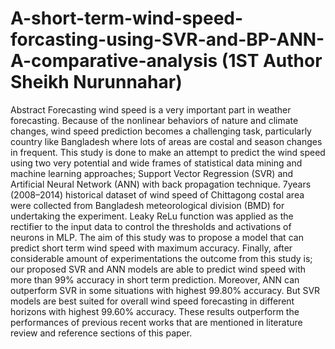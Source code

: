 # A-short-term-wind-speed-forcasting-using-SVR-and-BP-ANN-A-comparative-analysis (1ST Author Sheikh Nurunnahar)
Abstract
Forecasting wind speed is a very important part in weather forecasting. Because of the nonlinear behaviors of nature and climate changes, wind speed prediction becomes a challenging task, particularly country like Bangladesh where lots of areas are costal and season changes in frequent. This study is done to make an attempt to predict the wind speed using two very potential and wide frames of statistical data mining and machine learning approaches; Support Vector Regression (SVR) and Artificial Neural Network (ANN) with back propagation technique. 7years (2008–2014) historical dataset of wind speed of Chittagong costal area were collected from Bangladesh meteorological division (BMD) for undertaking the experiment. Leaky ReLu function was applied as the rectifier to the input data to control the thresholds and activations of neurons in MLP. The aim of this study was to propose a model that can predict short term wind speed with maximum accuracy. Finally, after considerable amount of experimentations the outcome from this study is; our proposed SVR and ANN models are able to predict wind speed with more than 99% accuracy in short term prediction. Moreover, ANN can outperform SVR in some situations with highest 99.80% accuracy. But SVR models are best suited for overall wind speed forecasting in different horizons with highest 99.60% accuracy. These results outperform the performances of previous recent works that are mentioned in literature review and reference sections of this paper.

